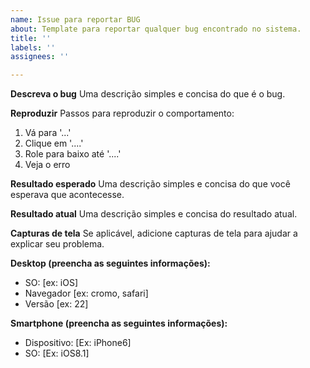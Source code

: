```yaml
---
name: Issue para reportar BUG
about: Template para reportar qualquer bug encontrado no sistema.
title: ''
labels: ''
assignees: ''

---
```


**Descreva o bug**
Uma descrição simples e concisa do que é o bug.

**Reproduzir**
Passos para reproduzir o comportamento:
1. Vá para '...'
2. Clique em '....'
3. Role para baixo até '....'
4. Veja o erro

**Resultado esperado**
Uma descrição simples e concisa do que você esperava que acontecesse.

**Resultado atual**
Uma descrição simples e concisa do resultado atual.

**Capturas de tela**
Se aplicável, adicione capturas de tela para ajudar a explicar seu problema.

**Desktop (preencha as seguintes informações):**
  - SO: [ex: iOS]
  - Navegador [ex: cromo, safari]
  - Versão [ex: 22]

**Smartphone (preencha as seguintes informações):**
  - Dispositivo: [Ex: iPhone6]
  - SO: [Ex: iOS8.1]
